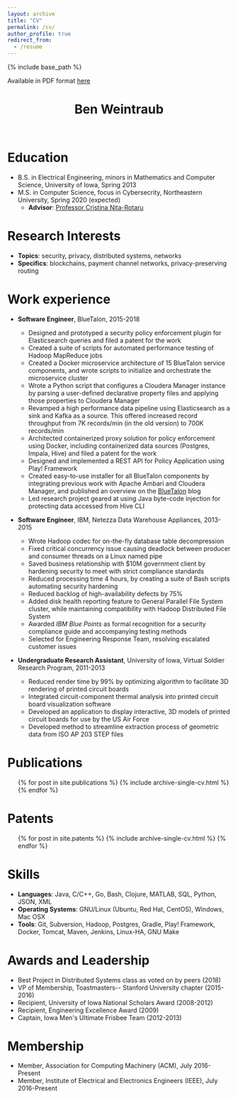 ```yaml
---
layout: archive
title: "CV"
permalink: /cv/
author_profile: true
redirect_from:
  - /resume
---
```


{% include base_path %}

Available in PDF format [here](/files/BenWeintraubCV.pdf)

<h1 align="center">Ben Weintraub</h1><br>

# Education
* B.S. in Electrical Engineering, minors in Mathematics and Computer Science, University of Iowa, Spring 2013
* M.S. in Computer Science, focus in Cybersecrity, Northeastern University, Spring 2020 (expected)
  * __Advisor__: [Professor Cristina Nita-Rotaru](http://cnitarot.github.io/)

# Research Interests
* __Topics__: security, privacy, distributed systems, networks
* __Specifics__: blockchains, payment channel networks, privacy-preserving routing

Work experience
======
* __Software Engineer__, BlueTalon, 2015-2018
  * Designed and prototyped a security policy enforcement plugin for Elasticsearch queries and filed a patent for the work
  * Created a suite of scripts for automated performance testing of Hadoop MapReduce jobs
  * Created a Docker microservice architecture of 15 BlueTalon service components, and wrote scripts to initialize and orchestrate the microservice cluster
  * Wrote a Python script that configures a Cloudera Manager instance by parsing a user-defined declarative property files and applying those properties to Cloudera Manager
  * Revamped a high performance data pipeline using Elasticsearch as a sink and Kafka as a source. This offered increased record throughput from 7K records/min (in the old version) to 700K records/min
  * Architected containerized proxy solution for policy enforcement using Docker, including containerized data sources (Postgres, Impala, Hive) and filed a patent for the work
  * Designed and implemented a REST API for Policy Application using Play! Framework
  * Created easy-to-use installer for all BlueTalon components by integrating previous work with Apache Ambari and Cloudera Manager, and published an overview on the [BlueTalon](https://medium.com/bluetalon/using-ambari-to-administer-bluetalon-on-hortonworks-hadoop-687cb462b30) blog
  * Led research project geared at using Java byte-code injection for protecting data accessed from Hive CLI

* __Software Engineer__, IBM, Netezza Data Warehouse Appliances, 2013-2015
  * Wrote Hadoop codec for on-the-fly database table decompression
  * Fixed critical concurrency issue causing deadlock between producer and consumer threads on a Linux named pipe
  * Saved business relationship with $10M government client by hardening security to meet with strict compliance standards
  * Reduced processing time 4 hours, by creating a suite of Bash scripts automating security hardening
  * Reduced backlog of high-availability defects by 75%
  * Added disk health reporting feature to General Parallel File System cluster, while maintaining compatibility with Hadoop Distributed File System
  * Awarded _IBM Blue Points_ as formal recognition for a security compliance guide and accompanying testing methods
  * Selected for Engineering Response Team, resolving escalated customer issues

* __Undergraduate Research Assistant__, University of Iowa, Virtual Soldier Research Program, 2011-2013
  * Reduced render time by 99% by optimizing algorithm to facilitate 3D rendering of printed circuit boards
  * Integrated circuit-component thermal analysis into printed circuit board visualization software
  * Developed an application to display interactive, 3D models of printed circuit boards for use by the US Air Force
  * Developed method to streamline extraction process of geometric data from ISO AP 203 STEP files

Publications
======
  <ul>{% for post in site.publications %}
    {% include archive-single-cv.html %}
  {% endfor %}</ul>
  
Patents
======
  <ul>{% for post in site.patents %}
    {% include archive-single-cv.html %}
  {% endfor %}</ul>

Skills
======
* __Languages__: Java, C/C++, Go, Bash, Clojure, MATLAB, SQL, Python, JSON, XML
* __Operating Systems__: GNU/Linux (Ubuntu, Red Hat, CentOS), Windows, Mac OSX
* __Tools__: Git, Subversion, Hadoop, Postgres, Gradle, Play! Framework, Docker, Tomcat, Maven, Jenkins, Linux-HA, GNU Make

Awards and Leadership
======
* Best Project in Distributed Systems class as voted on by peers (2018)
* VP of Membership, Toastmasters-- Stanford University chapter (2015-2016)
* Recipient, University of Iowa National Scholars Award (2008-2012)
* Recipient, Engineering Excellence Award (2009)
* Captain, Iowa Men's Ultimate Frisbee Team (2012-2013)

Membership
======
* Member, Association for Computing Machinery (ACM), July 2016-Present
* Member, Institute of Electrical and Electronics Engineers (IEEE), July 2016-Present
